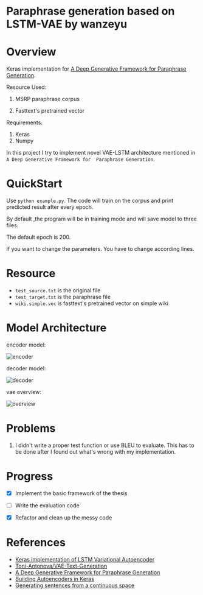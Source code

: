 # Paraphrase generation based on LSTM-VAE by wanzeyu
# Overview
Keras implementation for 
[A Deep Generative Framework for Paraphrase Generation](https://arxiv.org/abs/1709.05074).

Resource Used:

1. MSRP paraphrase corpus

2. Fasttext's pretrained vector

Requirements:
1. Keras
2. Numpy

In this project I try to implement novel VAE-LSTM architecture mentioned in `A Deep Generative Framework for 
Paraphrase Generation`.

# QuickStart
Use `python example.py`. The code will train on the corpus and 
print predicted result after every epoch.

By default ,the program will be in training mode and will save model 
to three files. 

The default epoch is 200.

If you want to change
the parameters. You have to change according lines.

# Resource
* `test_source.txt` is the original file
* `test_target.txt` is the paraphrase file
* `wiki.simple.vec` is fasttext's pretrained vector on simple 
wiki

# Model Architecture
encoder model:

![encoder](https://github.com/paulx3/keras_generative_pg/raw/master/encoder.png)

decoder model:

![decoder](https://github.com/paulx3/keras_generative_pg/raw/master/generator.png)

vae overview:

![overview](https://github.com/paulx3/keras_generative_pg/raw/master/vae.png)

# Problems
1. I didn't write a proper test function or use BLEU to 
evaluate. This has to be done after I found out what's wrong 
with my implementation.


# Progress
- [x] Implement the basic framework of the thesis
- [ ] Write the evaluation code
- [x] Refactor and clean up the messy code




# References
- [Keras implementation of LSTM Variational Autoencoder](https://github.com/twairball/keras_lstm_vae)
- [Toni-Antonova/VAE-Text-Generation](https://github.com/Toni-Antonova/VAE-Text-Generation)
- [A Deep Generative Framework for Paraphrase Generation](https://arxiv.org/pdf/1709.05074.pdf)
- [Building Autoencoders in Keras](https://blog.keras.io/building-autoencoders-in-keras.html)
- [Generating sentences from a continuous space](https://arxiv.org/abs/1511.06349)
